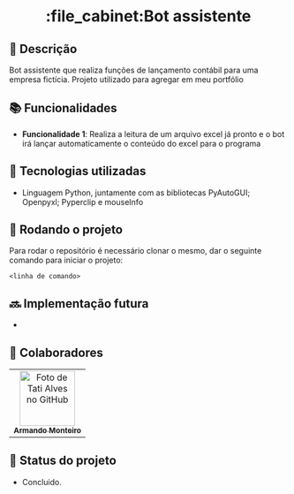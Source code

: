 <h1 align="center">:file_cabinet:Bot assistente</h1>

## :memo: Descrição
Bot assistente que realiza funções de lançamento contábil para uma empresa fictícia. Projeto utilizado para agregar em meu portfólio

## :books: Funcionalidades
* <b>Funcionalidade 1</b>: Realiza a leitura de um arquivo excel já pronto e o bot irá lançar automaticamente o conteúdo do excel para o programa

## :wrench: Tecnologias utilizadas
* Linguagem Python, juntamente com as bibliotecas PyAutoGUI; Openpyxl; Pyperclip e mouseInfo

## :rocket: Rodando o projeto
Para rodar o repositório é necessário clonar o mesmo, dar o seguinte comando para iniciar o projeto:
```
<linha de comando>
```

## :soon: Implementação futura
* 

## :handshake: Colaboradores
<table>
  <tr>
    <td align="center">
      <a href="https://github.com/armandomonteir-o">
        <img src="https://avatars.githubusercontent.com/u/141039211?s=400&u=574881d437dd6350183e057c6da9cffd83ed4069&v=4" width="100px;" alt="Foto de Tati Alves no GitHub"/><br>
        <sub>
          <b>Armando Monteiro</b>
        </sub>
      </a>
    </td>
  </tr>
</table>

## :dart: Status do projeto
* Concluido.
